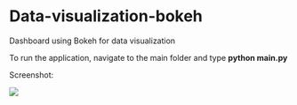 # Data-visualization-bokeh
Dashboard using Bokeh for data visualization

To run the application, navigate to the main folder and type <b>python main.py</b>

Screenshot:

![](../../blob/main/images/dash.png)
